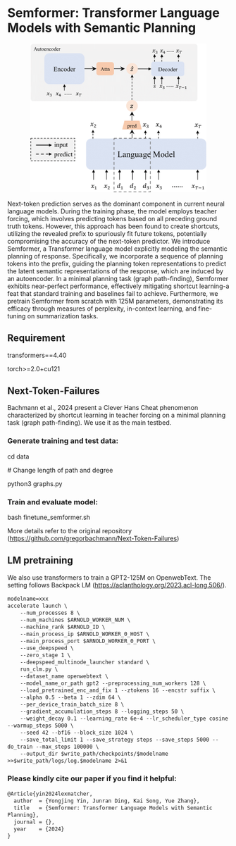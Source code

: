 # **Semformer: Transformer Language Models with Semantic Planning**

<p align="center">
    <img src="https://github.com/ARIES-LM/Semformer/blob/master/model-1.png" width="400">
</p>

Next-token prediction serves as the dominant component in current neural language models. During the training phase, the model employs teacher forcing, which involves predicting tokens based on all preceding ground truth tokens. However, this approach has been found to create shortcuts, utilizing the revealed prefix to spuriously fit future tokens, potentially compromising the accuracy of the next-token predictor. We introduce Semformer, a Transformer language model explicitly modeling the semantic planning of response. Specifically, we incorporate a sequence of planning tokens into the prefix, guiding the planning token representations to predict the latent semantic representations of the response, which are induced by an autoencoder. In a minimal planning task (graph path-finding), Semformer exhibits near-perfect performance, effectively mitigating shortcut learning-a feat that standard training and baselines fail to achieve. Furthermore, we pretrain Semformer from scratch with 125M parameters, demonstrating its efficacy through measures of perplexity, in-context learning, and fine-tuning on summarization tasks.

## Requirement
transformers==4.40

torch>=2.0+cu121

## Next-Token-Failures

Bachmann et al., 2024 present a Clever Hans Cheat phenomenon characterized by shortcut learning in teacher forcing on a minimal planning task (graph path-finding). We use it as the main testbed.

### Generate training and test data:

cd data

\# Change length of path and degree

python3 graphs.py

### Train and evaluate model: 

bash finetune_semformer.sh

More details refer to the original repository (https://github.com/gregorbachmann/Next-Token-Failures)

## LM pretraining

We also use transformers to train a GPT2-125M on OpenwebText. The setting follows Backpack LM (https://aclanthology.org/2023.acl-long.506/).

```
modelname=xxx
accelerate launch \
    --num_processes 8 \
    --num_machines $ARNOLD_WORKER_NUM \
    --machine_rank $ARNOLD_ID \
    --main_process_ip $ARNOLD_WORKER_0_HOST \
    --main_process_port $ARNOLD_WORKER_0_PORT \
    --use_deepspeed \
    --zero_stage 1 \
    --deepspeed_multinode_launcher standard \
    run_clm.py \
    --dataset_name openwebtext \
    --model_name_or_path gpt2 --preprocessing_num_workers 128 \
    --load_pretrained_enc_and_fix 1 --ztokens 16 --encstr suffix \
    --alpha 0.5 --beta 1 --zdim 64 \
    --per_device_train_batch_size 8 \
    --gradient_accumulation_steps 8 --logging_steps 50 \
    --weight_decay 0.1 --learning_rate 6e-4 --lr_scheduler_type cosine --warmup_steps 5000 \
    --seed 42 --bf16 --block_size 1024 \
    --save_total_limit 1 --save_strategy steps --save_steps 5000 --do_train --max_steps 100000 \
    --output_dir $write_path/checkpoints/$modelname >>$write_path/logs/log.$modelname 2>&1
```


### Please kindly cite our paper if you find it helpful:
```
@Article{yin2024lexmatcher,
  author  = {Yongjing Yin, Junran Ding, Kai Song, Yue Zhang},
  title   = {Semformer: Transformer Language Models with Semantic Planning},
  journal = {},
  year    = {2024}
}
```

